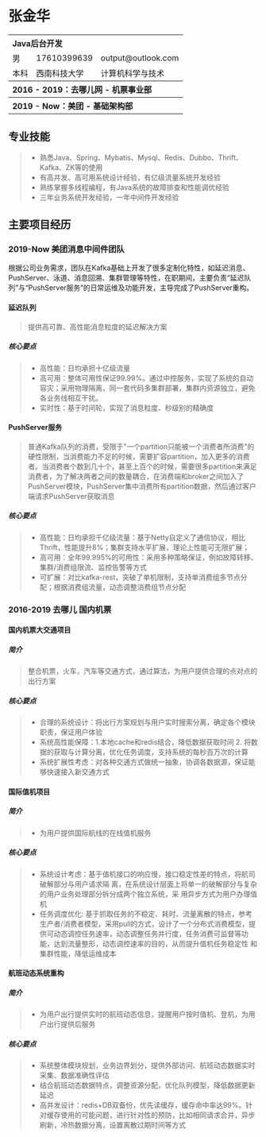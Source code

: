 # 张金华

<table>
    <tr  align="left">
        <th colspan="3" >Java后台开发</th>
    </tr>
    <td>男</td>
        <td>17610399639</td>
       <td>output@outlook.com</td>
    <tr>
    </tr>
    <tr>
        <td>本科</td>
        <td>西南科技大学</td>
        <td>计算机科学与技术</td>
    </tr>
     <tr  align="left">
        <th colspan="3">2016 - 2019：去哪儿网 - 机票事业部</th>
    </tr>
      <tr  align="left">
        <th colspan="3">2019 - Now：美团 - 基础架构部</th>
    </tr>
</table>

##  专业技能

> - 熟悉Java、Spring、Mybatis、Mysql、Redis、Dubbo、Thrift、Kafka、ZK等的使⽤ 
> - 有⾼并发、⾼可⽤系统设计经验，有亿级流量系统开发经验
> -  熟练掌握多线程编程，有Java系统的故障排查和性能调优经验 
> - 三年业务系统开发经验，⼀年中间件开发经验

## 主要项目经历

### 2019-Now 美团消息中间件团队

根据公司业务需求，团队在Kafka基础上开发了很多定制化特性，如延迟消息、PushServer、泳道、消息回溯、集群管理等特性，在职期间，主要负责“延迟队列”与“PushServer服务”的⽇常运维及功能开发，主导完成了PushServer重构。 

#### 延迟队列 

> 提供⾼可靠、⾼性能消息粒度的延迟解决⽅案

##### 核心要点

> - ⾼性能：日均承担十亿级流量
> - ⾼可⽤：整体可⽤性保证99.99%。通过中控服务，实现了系统的⾃动容灾；采⽤物理隔离，同⼀套代码多集群部署，集群内资源独⽴，避免各业务线相互⼲扰。
> - 实时性：基于时间轮，实现了消息粒度、秒级别的精确度 

#### PushServer服务 

> 普通Kafka队列的消费，受限于"⼀个partition只能被⼀个消费者所消费"的硬性限制，当消费能⼒不⾜的时候，需要扩容partition，加⼊更多的消费者。当消费者个数到⼏⼗个，甚⾄上百个的时候，需要很多partition来满⾜消费者，为了解决两者之间的数量耦合，在消费端和broker之间加⼊了 PushServer模块，PushServer集中消费所有partition数据，然后通过客户端请求PushServer获取消息

##### 核心要点

> - 高性能：日均承担千亿级流量：基于Netty自定义了通信协议，相比Thrift，性能提升8%；集群支持水平扩展，理论上性能可无限扩展；
> - 高可用：全年99.995%的可用性：采用多种策略保证，例如故障转移、集群/消费组限流、监控告警等方式
> - 可扩展：对比kafka-rest，突破了单机限制，支持单消费组多节点分配；根据消费组流量，动态调整消费组节点分配

### 2016-2019 去哪⼉ 国内机票

#### 国内机票大交通项目
##### 简介
>  整合机票，火车，汽车等交通方式，通过算法，为用户提供合理的点对点的出行方案
##### 核心要点
>  * 合理的系统设计：将出行方案规划与用户实时搜索分离，确定各个模块职责，保证用户体验
>  * 系统高性能保障：1.本地cache和redis结合，降低数据获取时间 2. 将数据的获取与计算分离，优化任务调度，支持系统的每秒百万次的计算
>  * 系统扩展性考虑：对各种交通方式做统一抽象，协调各数据源，保证能够快速接入新交通方式

#### 国际值机项目
##### 简介
>  * 为用户提供国际航线的在线值机服务
##### 核心要点
>  - 系统设计考虑：基于值机接⼝的响应慢，接⼝稳定性差的特点，将航司破解部分与⽤户请求隔 离，在系统设计层⾯上将单⼀的破解部分与复杂的⽤户业务处理部分拆分成两个独⽴系统，采 ⽤异步⽅式为⽤户办理值机 
>  - 任务调度优化: 基于抓取任务的不稳定、耗时、流量离散的特点，参考⽣产者/消费者模型，采⽤pull的⽅式，设计了⼀个分布式消费模型，提供可动态调控任务速率，动态调整任务并⾏度，任务消费可监督等功能，达到流量整形，动态调控速率的⽬的，从⽽提升值机任务稳定性 和集群性能，降低运维成本

#### 航班动态系统重构
##### 简介
>  * 为用户出行提供实时的航班动态信息，提醒用户按时值机、登机，为用户出行提供后服务

##### 核心要点  
>  * 系统整体模块规划，业务边界划分，提供外部访问、航班动态数据实时采集、数据准确性评估
>  * 结合航班动态数据特点，调整资源分配，优化队列模型，降低数据更新延迟
>  * 高并发设计：redis+DB双备份，优先读缓存，缓存命中率达99%。针对缓存使用的可能问题，进行针对性的预防，比如相同请求合并，异步刷新，冷热数据分离，设置离散过期时间等方式
